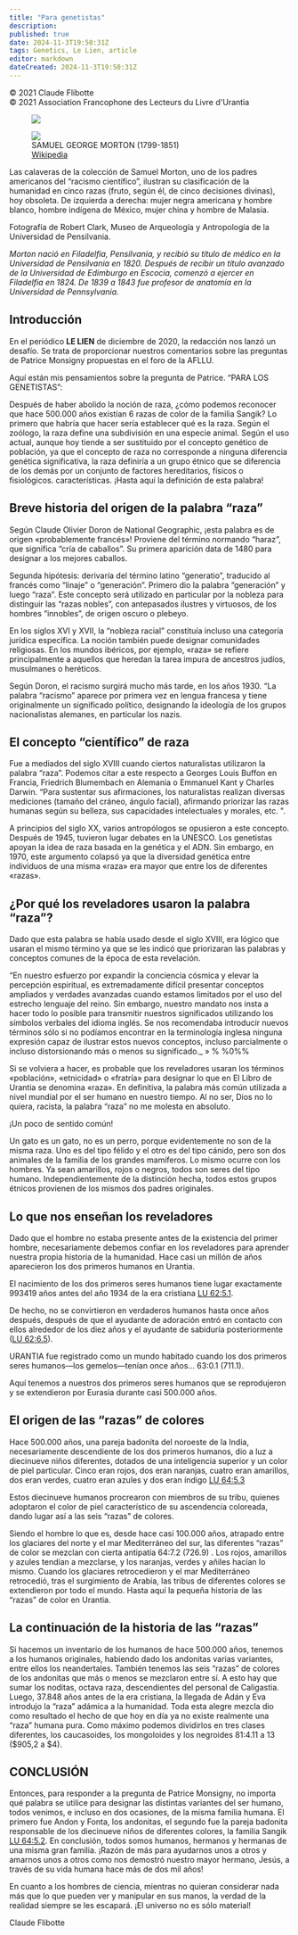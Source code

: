 ```yaml
---
title: "Para genetistas"
description: 
published: true
date: 2024-11-3T19:50:31Z
tags: Genetics, Le Lien, article
editor: markdown
dateCreated: 2024-11-3T19:50:31Z
---
```


<p class="v-card v-sheet theme--light grey lighten-3 px-2">© 2021 Claude Flibotte<br>© 2021 Association Francophone des Lecteurs du Livre d'Urantia</p>


<figure id="Figure_8" class="image urantiapedia">
<img src="/image/article/Le_Lien/images_03/063.jpg">
</figure>

<figure id="Figure_9" class="image urantiapedia image-style-align-right">
<img src="/image/article/Le_Lien/images_03/064.jpg">
<figcaption>SAMUEL GEORGE MORTON (1799-1851)<br><a href="https://fr.wikipedia.org/wiki/Samuel_George_Morton">Wikipedia</a>
</figcaption>
</figure>

Las calaveras de la colección de Samuel Morton, uno de los padres americanos del “racismo científico”, ilustran su clasificación de la humanidad en cinco razas (fruto, según él, de cinco decisiones divinas), hoy obsoleta. De izquierda a derecha: mujer negra americana y hombre blanco, hombre indígena de México, mujer china y hombre de Malasia.

Fotografía de Robert Clark, Museo de Arqueología y Antropología de la Universidad de Pensilvania.

_Morton nació en Filadelfia, Pensilvania, y recibió su título de médico en la Universidad de Pensilvania en 1820. Después de recibir un título avanzado de la Universidad de Edimburgo en Escocia, comenzó a ejercer en Filadelfia en 1824. De 1839 a 1843 fue profesor de anatomía en la Universidad de Pennsylvania._


## Introducción

En el periódico **LE LIEN** de diciembre de 2020, la redacción nos lanzó un desafío. Se trata de proporcionar nuestros comentarios sobre las preguntas de Patrice Monsigny propuestas en el foro de la AFLLU.

Aquí están mis pensamientos sobre la pregunta de Patrice. “PARA LOS GENETISTAS”:

Después de haber abolido la noción de raza, ¿cómo podemos reconocer que hace 500.000 años existían 6 razas de color de la familia Sangik? Lo primero que habría que hacer sería establecer qué es la raza. Según el zoólogo, la raza define una subdivisión en una especie animal. Según el uso actual, aunque hoy tiende a ser sustituido por el concepto genético de población, ya que el concepto de raza no corresponde a ninguna diferencia genética significativa, la raza definiría a un grupo étnico que se diferencia de los demás por un conjunto de factores hereditarios, físicos o fisiológicos. características. ¡Hasta aquí la definición de esta palabra!

## Breve historia del origen de la palabra “raza”

Según Claude Olivier Doron de National Geographic, ¡esta palabra es de origen «probablemente francés»! Proviene del término normando “haraz”, que significa “cría de caballos”. Su primera aparición data de 1480 para designar a los mejores caballos.

Segunda hipótesis: derivaría del término latino “generatio”, traducido al francés como “linaje” o “generación”. Primero dio la palabra “generación” y luego “raza”. Este concepto será utilizado en particular por la nobleza para distinguir las “razas nobles”, con antepasados ilustres y virtuosos, de los hombres “innobles”, de origen oscuro o plebeyo.

En los siglos XVI y XVII, la “nobleza racial” constituía incluso una categoría jurídica específica. La noción también puede designar comunidades religiosas. En los mundos ibéricos, por ejemplo, «raza» se refiere principalmente a aquellos que heredan la tarea impura de ancestros judíos, musulmanes o heréticos.

Según Doron, el racismo surgirá mucho más tarde, en los años 1930. “La palabra “racismo” aparece por primera vez en lengua francesa y tiene originalmente un significado político, designando la ideología de los grupos nacionalistas alemanes, en particular los nazis.

## El concepto “científico” de raza

Fue a mediados del siglo XVIII cuando ciertos naturalistas utilizaron la palabra “raza”. Podemos citar a este respecto a Georges Louis Buffon en Francia, Friedrich Blumembach en Alemania o Emmanuel Kant y Charles Darwin. “Para sustentar sus afirmaciones, los naturalistas realizan diversas mediciones (tamaño del cráneo, ángulo facial), afirmando priorizar las razas humanas según su belleza, sus capacidades intelectuales y morales, etc. ".

A principios del siglo XX, varios antropólogos se opusieron a este concepto. Después de 1945, tuvieron lugar debates en la UNESCO. Los genetistas apoyan la idea de raza basada en la genética y el ADN. Sin embargo, en 1970, este argumento colapsó ya que la diversidad genética entre individuos de una misma «raza» era mayor que entre los de diferentes «razas».

## ¿Por qué los reveladores usaron la palabra “raza”?

Dado que esta palabra se había usado desde el siglo XVIII, era lógico que usaran el mismo término ya que se les indicó que priorizaran las palabras y conceptos comunes de la época de esta revelación.

“En nuestro esfuerzo por expandir la conciencia cósmica y elevar la percepción espiritual, es extremadamente difícil presentar conceptos ampliados y verdades avanzadas cuando estamos limitados por el uso del estrecho lenguaje del reino. Sin embargo, nuestro mandato nos insta a hacer todo lo posible para transmitir nuestros significados utilizando los símbolos verbales del idioma inglés. Se nos recomendaba introducir nuevos términos sólo si no podíamos encontrar en la terminología inglesa ninguna expresión capaz de ilustrar estos nuevos conceptos, incluso parcialmente o incluso distorsionando más o menos su significado._ » % %0%%

Si se volviera a hacer, es probable que los reveladores usaran los términos «población», «etnicidad» o «fratría» para designar lo que en El Libro de Urantia se denomina «raza». En definitiva, la palabra más común utilizada a nivel mundial por el ser humano en nuestro tiempo. Al no ser, Dios no lo quiera, racista, la palabra “raza” no me molesta en absoluto.

¡Un poco de sentido común!

Un gato es un gato, no es un perro, porque evidentemente no son de la misma raza. Uno es del tipo félido y el otro es del tipo cánido, pero son dos animales de la familia de los grandes mamíferos. Lo mismo ocurre con los hombres. Ya sean amarillos, rojos o negros, todos son seres del tipo humano. Independientemente de la distinción hecha, todos estos grupos étnicos provienen de los mismos dos padres originales.

## Lo que nos enseñan los reveladores

Dado que el hombre no estaba presente antes de la existencia del primer hombre, necesariamente debemos confiar en los reveladores para aprender nuestra propia historia de la humanidad. Hace casi un millón de años aparecieron los dos primeros humanos en Urantia.

El nacimiento de los dos primeros seres humanos tiene lugar exactamente 993419 años antes del año 1934 de la era cristiana [LU 62:5.1](/es/The_Urantia_Book/62#p5_1).

De hecho, no se convirtieron en verdaderos humanos hasta once años después, después de que el ayudante de adoración entró en contacto con ellos alrededor de los diez años y el ayudante de sabiduría posteriormente ([LU 62:6.5](/es/The_Urantia_Book/62#p6_5)).

URANTIA fue registrado como un mundo habitado cuando los dos primeros seres humanos—los gemelos—tenían once años... 63:0.1 (711.1).

Aquí tenemos a nuestros dos primeros seres humanos que se reprodujeron y se extendieron por Eurasia durante casi 500.000 años.

## El origen de las “razas” de colores

Hace 500.000 años, una pareja badonita del noroeste de la India, necesariamente descendiente de los dos primeros humanos, dio a luz a diecinueve niños diferentes, dotados de una inteligencia superior y un color de piel particular. Cinco eran rojos, dos eran naranjas, cuatro eran amarillos, dos eran verdes, cuatro eran azules y dos eran índigo [LU 64:5.3](/es/The_Urantia_Book/64#p5_3)

Estos diecinueve humanos procrearon con miembros de su tribu, quienes adoptaron el color de piel característico de su ascendencia coloreada, dando lugar así a las seis “razas” de colores.

Siendo el hombre lo que es, desde hace casi 100.000 años, atrapado entre los glaciares del norte y el mar Mediterráneo del sur, las diferentes “razas” de color se mezclan con cierta antipatía 64:7.2 (726.9) . Los rojos, amarillos y azules tendían a mezclarse, y los naranjas, verdes y añiles hacían lo mismo. Cuando los glaciares retrocedieron y el mar Mediterráneo retrocedió, tras el surgimiento de Arabia, las tribus de diferentes colores se extendieron por todo el mundo. Hasta aquí la pequeña historia de las “razas” de color en Urantia.

## La continuación de la historia de las “razas”

Si hacemos un inventario de los humanos de hace 500.000 años, tenemos a los humanos originales, habiendo dado los andonitas varias variantes, entre ellos los neandertales. También tenemos las seis “razas” de colores de los andonitas que más o menos se mezclaron entre sí. A esto hay que sumar los noditas, octava raza, descendientes del personal de Caligastia. Luego, 37.848 años antes de la era cristiana, la llegada de Adán y Eva introdujo la “raza” adámica a la humanidad. Toda esta alegre mezcla dio como resultado el hecho de que hoy en día ya no existe realmente una “raza” humana pura. Como máximo podemos dividirlos en tres clases diferentes, los caucasoides, los mongoloides y los negroides 81:4.11 a 13 ($905,2 a $4).

## CONCLUSIÓN

Entonces, para responder a la pregunta de Patrice Monsigny, no importa qué palabra se utilice para designar las distintas variantes del ser humano, todos venimos, e incluso en dos ocasiones, de la misma familia humana. El primero fue Andon y Fonta, los andonitas, el segundo fue la pareja badonita responsable de los diecinueve niños de diferentes colores, la familia Sangik [LU 64:5.2](/es/The_Urantia_Book/64#p5_2). En conclusión, todos somos humanos, hermanos y hermanas de una misma gran familia. ¡Razón de más para ayudarnos unos a otros y amarnos unos a otros como nos demostró nuestro mayor hermano, Jesús, a través de su vida humana hace más de dos mil años!

En cuanto a los hombres de ciencia, mientras no quieran considerar nada más que lo que pueden ver y manipular en sus manos, la verdad de la realidad siempre se les escapará. ¡El universo no es sólo material!

Claude Flibotte

